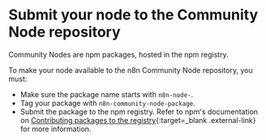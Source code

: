 # Submit your node to the Community Node repository

Community Nodes are npm packages, hosted in the npm registry.

To make your node available to the n8n Community Node repository, you must:

* Make sure the package name starts with `n8n-node-`.
* Tag your package with `n8n-community-node-package`.
* Submit the package to the npm registry. Refer to npm's documentation on [Contributing packages to the registry](https://docs.npmjs.com/packages-and-modules/contributing-packages-to-the-registry){:target=_blank .external-link} for more information.